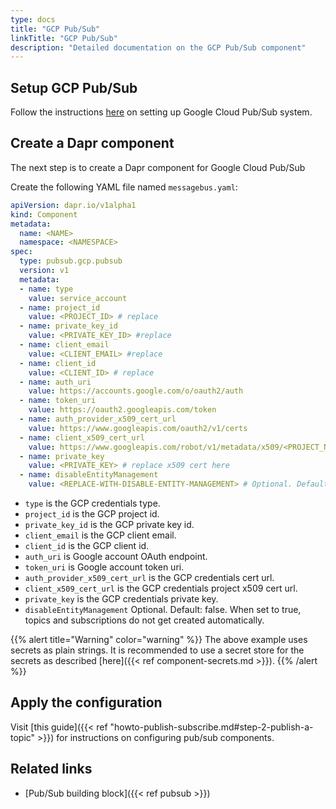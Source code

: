 ```yaml
---
type: docs
title: "GCP Pub/Sub"
linkTitle: "GCP Pub/Sub"
description: "Detailed documentation on the GCP Pub/Sub component"
---
```


## Setup GCP Pub/Sub

Follow the instructions [here](https://cloud.google.com/pubsub/docs/quickstart-console) on setting up Google Cloud Pub/Sub system.

## Create a Dapr component

The next step is to create a Dapr component for Google Cloud Pub/Sub

Create the following YAML file named `messagebus.yaml`:

```yaml
apiVersion: dapr.io/v1alpha1
kind: Component
metadata:
  name: <NAME>
  namespace: <NAMESPACE>
spec:
  type: pubsub.gcp.pubsub
  version: v1
  metadata:
  - name: type
    value: service_account
  - name: project_id
    value: <PROJECT_ID> # replace
  - name: private_key_id
    value: <PRIVATE_KEY_ID> #replace
  - name: client_email
    value: <CLIENT_EMAIL> #replace
  - name: client_id
    value: <CLIENT_ID> # replace
  - name: auth_uri
    value: https://accounts.google.com/o/oauth2/auth
  - name: token_uri
    value: https://oauth2.googleapis.com/token
  - name: auth_provider_x509_cert_url
    value: https://www.googleapis.com/oauth2/v1/certs
  - name: client_x509_cert_url
    value: https://www.googleapis.com/robot/v1/metadata/x509/<PROJECT_NAME>.iam.gserviceaccount.com
  - name: private_key
    value: <PRIVATE_KEY> # replace x509 cert here
  - name: disableEntityManagement
    value: <REPLACE-WITH-DISABLE-ENTITY-MANAGEMENT> # Optional. Default: false. When set to true, topics and subscriptions do not get created automatically.
```

- `type` is the GCP credentials type.
- `project_id` is the GCP project id.
- `private_key_id` is the GCP private key id.
- `client_email` is the GCP client email.
- `client_id` is the GCP client id.
- `auth_uri` is Google account OAuth endpoint.
- `token_uri` is Google account token uri.
- `auth_provider_x509_cert_url` is the GCP credentials cert url.
- `client_x509_cert_url` is the GCP credentials project x509 cert url.
- `private_key` is the GCP credentials private key.
- `disableEntityManagement`  Optional. Default: false. When set to true, topics and subscriptions do not get created automatically.

{{% alert title="Warning" color="warning" %}}
The above example uses secrets as plain strings. It is recommended to use a secret store for the secrets as described [here]({{< ref component-secrets.md >}}).
{{% /alert %}}

## Apply the configuration

Visit [this guide]({{< ref "howto-publish-subscribe.md#step-2-publish-a-topic" >}}) for instructions on configuring pub/sub components.

## Related links
- [Pub/Sub building block]({{< ref pubsub >}})